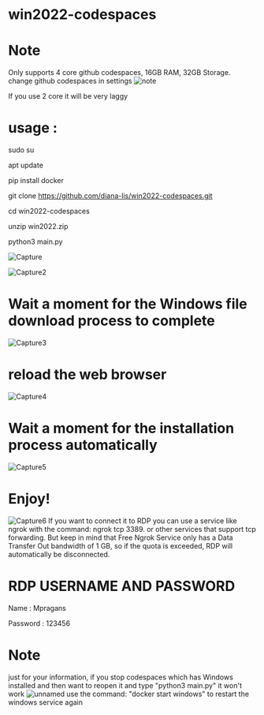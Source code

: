 # win2022-codespaces
# Note
Only supports 4 core github codespaces, 16GB RAM, 32GB Storage. change github codespaces in settings
![note](https://github.com/user-attachments/assets/9c8f9249-e041-4ec1-bace-41ad38cadb40)

If you use 2 core it will be very laggy

# usage :

sudo su

apt update

pip install docker

git clone https://github.com/diana-lis/win2022-codespaces.git

cd win2022-codespaces

unzip win2022.zip

python3 main.py

![Capture](https://github.com/user-attachments/assets/71a2eae0-1697-4a7f-8a56-73aa22246479)

![Capture2](https://github.com/user-attachments/assets/715ff377-9a9a-4bf9-b2cd-1e094cabf348)

# Wait a moment for the Windows file download process to complete
![Capture3](https://github.com/user-attachments/assets/1515451d-9d42-451d-90cd-73e8983cc23c)
# reload the web browser
![Capture4](https://github.com/user-attachments/assets/9a9c83de-7909-4db7-a69c-9a4342d9af20)
# Wait a moment for the installation process automatically
![Capture5](https://github.com/user-attachments/assets/4e7034de-6186-41bf-800e-9f4e92caf3fb)
# Enjoy!
![Capture6](https://github.com/user-attachments/assets/6124d70e-4530-4fee-88dd-21ff521dec5e)
If you want to connect it to RDP you can use a service like ngrok with the command: ngrok tcp 3389. or other services that support tcp forwarding. But keep in mind that Free Ngrok Service only has a Data Transfer Out bandwidth of 1 GB, so if the quota is exceeded, RDP will automatically be disconnected.
# RDP USERNAME AND PASSWORD
Name : Mpragans

Password : 123456

# Note
just for your information, if you stop codespaces which has Windows installed and then want to reopen it and type "python3 main.py" it won't work
![unnamed](https://github.com/user-attachments/assets/e661f385-02e2-4714-ba66-348910b4858f)
use the command: "docker start windows" to restart the windows service again
